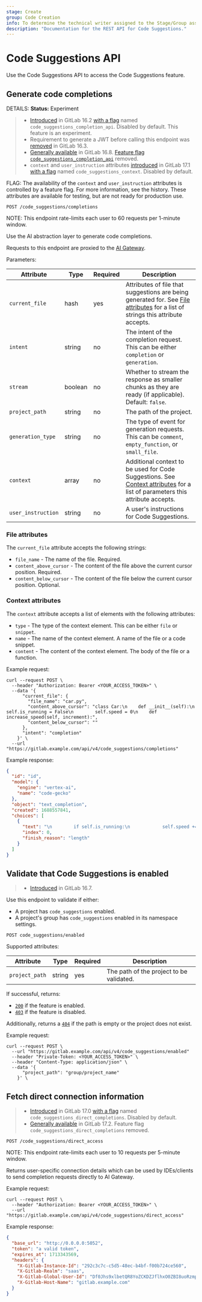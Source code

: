 ```yaml
---
stage: Create
group: Code Creation
info: To determine the technical writer assigned to the Stage/Group associated with this page, see https://handbook.gitlab.com/handbook/product/ux/technical-writing/#assignments
description: "Documentation for the REST API for Code Suggestions."
---
```


# Code Suggestions API

Use the Code Suggestions API to access the Code Suggestions feature.

## Generate code completions

DETAILS:
**Status:** Experiment

> - [Introduced](https://gitlab.com/gitlab-org/gitlab/-/issues/415581) in GitLab 16.2 [with a flag](../administration/feature_flags.md) named `code_suggestions_completion_api`. Disabled by default. This feature is an experiment.
> - Requirement to generate a JWT before calling this endpoint was [removed](https://gitlab.com/gitlab-org/gitlab/-/merge_requests/127863) in GitLab 16.3.
> - [Generally available](https://gitlab.com/gitlab-org/gitlab/-/issues/416371) in GitLab 16.8. [Feature flag `code_suggestions_completion_api`](https://gitlab.com/gitlab-org/gitlab/-/merge_requests/138174) removed.
> - `context` and `user_instruction` attributes [introduced](https://gitlab.com/gitlab-org/gitlab/-/issues/462750) in GitLab 17.1 [with a flag](../administration/feature_flags.md) named `code_suggestions_context`. Disabled by default.

FLAG:
The availability of the `context` and `user_instruction` attributes is controlled by a feature flag.
For more information, see the history.
These attributes are available for testing, but are not ready for production use.

```plaintext
POST /code_suggestions/completions
```

NOTE:
This endpoint rate-limits each user to 60 requests per 1-minute window.

Use the AI abstraction layer to generate code completions.

Requests to this endpoint are proxied to the
[AI Gateway](https://gitlab.com/gitlab-org/modelops/applied-ml/code-suggestions/ai-assist/-/blob/main/docs/api.md).

Parameters:

| Attribute          | Type    | Required | Description |
|--------------------|---------|----------|-------------|
| `current_file`     | hash    | yes      | Attributes of file that suggestions are being generated for. See [File attributes](#file-attributes) for a list of strings this attribute accepts. |
| `intent`           | string  | no       | The intent of the completion request. This can be either `completion` or `generation`. |
| `stream`           | boolean | no       | Whether to stream the response as smaller chunks as they are ready (if applicable). Default: `false`. |
| `project_path`     | string  | no       | The path of the project. |
| `generation_type`  | string  | no       | The type of event for generation requests. This can be `comment`, `empty_function`, or `small_file`. |
| `context`          | array   | no       | Additional context to be used for Code Suggestions. See [Context attributes](#context-attributes) for a list of parameters this attribute accepts. |
| `user_instruction` | string  | no       | A user's instructions for Code Suggestions. |

### File attributes

The `current_file` attribute accepts the following strings:

- `file_name` - The name of the file. Required.
- `content_above_cursor` - The content of the file above the current cursor position. Required.
- `content_below_cursor` - The content of the file below the current cursor position. Optional.

### Context attributes

The `context` attribute accepts a list of elements with the following attributes:

- `type` - The type of the context element. This can be either `file` or `snippet`.
- `name` - The name of the context element. A name of the file or a code snippet.
- `content` - The content of the context element. The body of the file or a function.

Example request:

```shell
curl --request POST \
  --header "Authorization: Bearer <YOUR_ACCESS_TOKEN>" \
  --data '{
      "current_file": {
        "file_name": "car.py",
        "content_above_cursor": "class Car:\n    def __init__(self):\n        self.is_running = False\n        self.speed = 0\n    def increase_speed(self, increment):",
        "content_below_cursor": ""
      },
      "intent": "completion"
    }' \
  --url "https://gitlab.example.com/api/v4/code_suggestions/completions"
```

Example response:

```json
{
  "id": "id",
  "model": {
    "engine": "vertex-ai",
    "name": "code-gecko"
  },
  "object": "text_completion",
  "created": 1688557841,
  "choices": [
    {
      "text": "\n        if self.is_running:\n            self.speed += increment\n            print(\"The car's speed is now",
      "index": 0,
      "finish_reason": "length"
    }
  ]
}
```

## Validate that Code Suggestions is enabled

> - [Introduced](https://gitlab.com/gitlab-org/gitlab/-/merge_requests/138814) in GitLab 16.7.

Use this endpoint to validate if either:

- A project has `code_suggestions` enabled.
- A project's group has `code_suggestions` enabled in its namespace settings.

```plaintext
POST code_suggestions/enabled
```

Supported attributes:

| Attribute         | Type    | Required | Description |
| ----------------- | ------- | -------- | ----------- |
| `project_path`    | string  | yes      | The path of the project to be validated. |

If successful, returns:

- [`200`](rest/index.md#status-codes) if the feature is enabled.
- [`403`](rest/index.md#status-codes) if the feature is disabled.

Additionally, returns a [`404`](rest/index.md#status-codes) if the path is empty or the project does not exist.

Example request:

```shell
curl --request POST \
  --url "https://gitlab.example.com/api/v4/code_suggestions/enabled"
  --header "Private-Token: <YOUR_ACCESS_TOKEN>" \
  --header "Content-Type: application/json" \
  --data '{
      "project_path": "group/project_name"
    }' \

```

## Fetch direct connection information

> - [Introduced](https://gitlab.com/gitlab-org/gitlab/-/issues/452044) in GitLab 17.0 [with a flag](../administration/feature_flags.md) named `code_suggestions_direct_completions`. Disabled by default.
> - [Generally available](https://gitlab.com/gitlab-org/gitlab/-/issues/456443) in GitLab 17.2. Feature flag `code_suggestions_direct_completions` removed.

```plaintext
POST /code_suggestions/direct_access
```

NOTE:
This endpoint rate-limits each user to 10 requests per 5-minute window.

Returns user-specific connection details which can be used by IDEs/clients to send completion requests directly to AI Gateway.

Example request:

```shell
curl --request POST \
  --header "Authorization: Bearer <YOUR_ACCESS_TOKEN>" \
  --url "https://gitlab.example.com/api/v4/code_suggestions/direct_access"
```

Example response:

```json
{
  "base_url": "http://0.0.0.0:5052",
  "token": "a valid token",
  "expires_at": 1713343569,
  "headers": {
    "X-Gitlab-Instance-Id": "292c3c7c-c5d5-48ec-b4bf-f00b724ce560",
    "X-Gitlab-Realm": "saas",
    "X-Gitlab-Global-User-Id": "Df0Jhs9xlbetQR8YoZCKDZJflhxO0ZBI8uoRzmpnd1w=",
    "X-Gitlab-Host-Name": "gitlab.example.com"
  }
}
```
